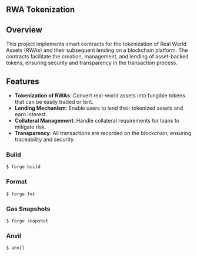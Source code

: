 ## RWA Tokenization

## Overview

This project implements smart contracts for the tokenization of Real World Assets (RWAs) and their subsequent lending on a blockchain platform. The contracts facilitate the creation, management, and lending of asset-backed tokens, ensuring security and transparency in the transaction process.

## Features

- **Tokenization of RWAs**: Convert real-world assets into fungible tokens that can be easily traded or lent.
- **Lending Mechanism**: Enable users to lend their tokenized assets and earn interest.
- **Collateral Management**: Handle collateral requirements for loans to mitigate risk.
- **Transparency**: All transactions are recorded on the blockchain, ensuring traceability and security.


### Build

```shell
$ forge build
```

### Format

```shell
$ forge fmt
```

### Gas Snapshots

```shell
$ forge snapshot
```

### Anvil

```shell
$ anvil
```
